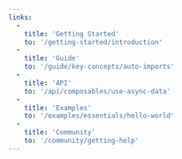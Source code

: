 ```yaml
---
links:
  -
    title: 'Getting Started'
    to: '/getting-started/introduction'
  -
    title: 'Guide'
    to: '/guide/key-concepts/auto-imports'
  -
    title: 'API'
    to: '/api/composables/use-async-data'
  -
    title: 'Examples'
    to: '/examples/essentials/hello-world'
  -
    title: 'Community'
    to: '/community/getting-help'
---
```

